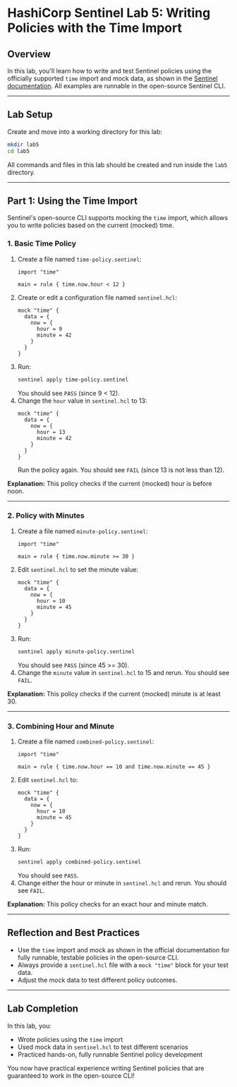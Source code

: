 # HashiCorp Sentinel Lab 5: Writing Policies with the Time Import

## Overview
In this lab, you'll learn how to write and test Sentinel policies using the officially supported `time` import and mock data, as shown in the [Sentinel documentation](https://developer.hashicorp.com/sentinel/docs/configuration#mock-imports). All examples are runnable in the open-source Sentinel CLI.

---

## Lab Setup

Create and move into a working directory for this lab:

```bash
mkdir lab5
cd lab5
```
All commands and files in this lab should be created and run inside the `lab5` directory.

---

## Part 1: Using the Time Import

Sentinel's open-source CLI supports mocking the `time` import, which allows you to write policies based on the current (mocked) time.

### 1. Basic Time Policy

1. Create a file named `time-policy.sentinel`:
   ```hcl
   import "time"

   main = rule { time.now.hour < 12 }
   ```
2. Create or edit a configuration file named `sentinel.hcl`:
   ```hcl
   mock "time" {
     data = {
       now = {
         hour = 9
         minute = 42
       }
     }
   }
   ```
3. Run:
   ```bash
   sentinel apply time-policy.sentinel
   ```
   You should see `PASS` (since 9 < 12).
4. Change the `hour` value in `sentinel.hcl` to 13:
   ```hcl
   mock "time" {
     data = {
       now = {
         hour = 13
         minute = 42
       }
     }
   }
   ```
   Run the policy again. You should see `FAIL` (since 13 is not less than 12).

**Explanation:**
This policy checks if the current (mocked) hour is before noon.

---

### 2. Policy with Minutes

1. Create a file named `minute-policy.sentinel`:
   ```hcl
   import "time"

   main = rule { time.now.minute >= 30 }
   ```
2. Edit `sentinel.hcl` to set the minute value:
   ```hcl
   mock "time" {
     data = {
       now = {
         hour = 10
         minute = 45
       }
     }
   }
   ```
3. Run:
   ```bash
   sentinel apply minute-policy.sentinel
   ```
   You should see `PASS` (since 45 >= 30).
4. Change the `minute` value in `sentinel.hcl` to 15 and rerun. You should see `FAIL`.

**Explanation:**
This policy checks if the current (mocked) minute is at least 30.

---

### 3. Combining Hour and Minute

1. Create a file named `combined-policy.sentinel`:
   ```hcl
   import "time"

   main = rule { time.now.hour == 10 and time.now.minute == 45 }
   ```
2. Edit `sentinel.hcl` to:
   ```hcl
   mock "time" {
     data = {
       now = {
         hour = 10
         minute = 45
       }
     }
   }
   ```
3. Run:
   ```bash
   sentinel apply combined-policy.sentinel
   ```
   You should see `PASS`.
4. Change either the hour or minute in `sentinel.hcl` and rerun. You should see `FAIL`.

**Explanation:**
This policy checks for an exact hour and minute match.

---

## Reflection and Best Practices

- Use the `time` import and mock as shown in the official documentation for fully runnable, testable policies in the open-source CLI.
- Always provide a `sentinel.hcl` file with a `mock "time"` block for your test data.
- Adjust the mock data to test different policy outcomes.

---

## Lab Completion

In this lab, you:
- Wrote policies using the `time` import
- Used mock data in `sentinel.hcl` to test different scenarios
- Practiced hands-on, fully runnable Sentinel policy development

You now have practical experience writing Sentinel policies that are guaranteed to work in the open-source CLI! 
